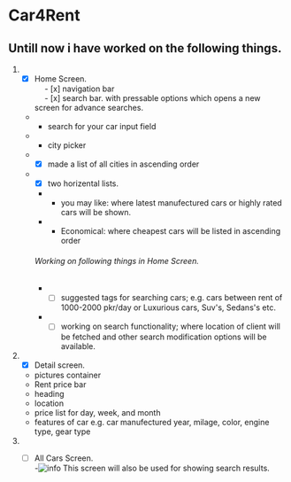 # Car4Rent
## Untill now i have worked on the following things.

1. - [x] Home Screen.  
   &emsp; - [x] navigation bar  
   &emsp; - [x] search bar. with pressable options which opens a new screen for advance searches.  
   - - search for your car input field  
   - - city picker
   - - [x] made a list of all cities in ascending order 
   - - [x] two horizental lists.  
     - - you may like: where latest manufectured cars or highly rated cars will be shown.  
     - - Economical: where cheapest cars will be listed in ascending order
     
     ###### Working on following things in Home Screen.  
     - - [ ] suggested tags for searching cars; e.g. cars between rent of 1000-2000 pkr/day  or Luxurious cars, Suv's, Sedans's etc.
     - - [ ] working on search functionality; where location of client will be fetched and other search modification options will be available.  
  
2. - [x] Detail screen.  
    - pictures container
    - Rent price bar
    - heading
    - location
    - price list for day, week, and month
    - features of car e.g. car manufectured year, milage, color, engine type, gear type
 
 3. - [ ] All Cars Screen.  
     -![info](https://www.vappingo.com/word-blog/wp-content/uploads/2011/02/exclamation_mark.png) This screen will also be used for showing search results.
     
